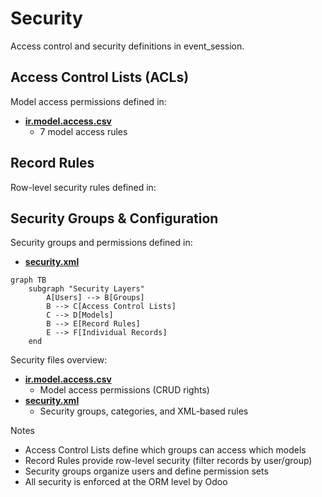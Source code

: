 # Security

Access control and security definitions in event_session.

## Access Control Lists (ACLs)

Model access permissions defined in:
- **[ir.model.access.csv](../event_session/security/ir.model.access.csv)**
  - 7 model access rules

## Record Rules

Row-level security rules defined in:

## Security Groups & Configuration

Security groups and permissions defined in:
- **[security.xml](../event_session/security/security.xml)**

```mermaid
graph TB
    subgraph "Security Layers"
        A[Users] --> B[Groups]
        B --> C[Access Control Lists]
        C --> D[Models]
        B --> E[Record Rules]
        E --> F[Individual Records]
    end
```

Security files overview:
- **[ir.model.access.csv](../event_session/security/ir.model.access.csv)**
  - Model access permissions (CRUD rights)
- **[security.xml](../event_session/security/security.xml)**
  - Security groups, categories, and XML-based rules

Notes
- Access Control Lists define which groups can access which models
- Record Rules provide row-level security (filter records by user/group)
- Security groups organize users and define permission sets
- All security is enforced at the ORM level by Odoo

